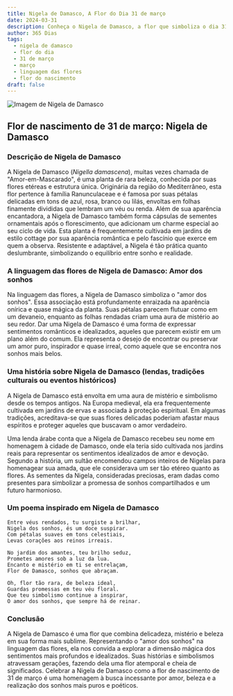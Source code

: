 ```yaml
---
title: Nigela de Damasco, A Flor do Dia 31 de março
date: 2024-03-31
description: Conheça o Nigela de Damasco, a flor que simboliza o dia 31 de março e seu significado 'Amor dos sonhos'. Explore a beleza e o simbolismo desta flor encantadora.
author: 365 Dias
tags:
  - nigela de damasco
  - flor do dia
  - 31 de março
  - março
  - linguagem das flores
  - flor do nascimento
draft: false
---
```


![Imagem de Nigela de Damasco](https://cdn.pixabay.com/photo/2017/02/04/20/59/nigella-damascena-miss-jekyll-2038376_1280.jpg#center)


## Flor de nascimento de 31 de março: Nigela de Damasco

### Descrição de Nigela de Damasco

A Nigela de Damasco (_Nigella damascena_), muitas vezes chamada de "Amor-em-Mascarado", é uma planta de rara beleza, conhecida por suas flores etéreas e estrutura única. Originária da região do Mediterrâneo, esta flor pertence à família Ranunculaceae e é famosa por suas pétalas delicadas em tons de azul, rosa, branco ou lilás, envoltas em folhas finamente divididas que lembram um véu ou renda. Além de sua aparência encantadora, a Nigela de Damasco também forma cápsulas de sementes ornamentais após o florescimento, que adicionam um charme especial ao seu ciclo de vida. Esta planta é frequentemente cultivada em jardins de estilo cottage por sua aparência romântica e pelo fascínio que exerce em quem a observa. Resistente e adaptável, a Nigela é tão prática quanto deslumbrante, simbolizando o equilíbrio entre sonho e realidade.

### A linguagem das flores de Nigela de Damasco: Amor dos sonhos

Na linguagem das flores, a Nigela de Damasco simboliza o "amor dos sonhos". Essa associação está profundamente enraizada na aparência onírica e quase mágica da planta. Suas pétalas parecem flutuar como em um devaneio, enquanto as folhas rendadas criam uma aura de mistério ao seu redor. Dar uma Nigela de Damasco é uma forma de expressar sentimentos românticos e idealizados, aqueles que parecem existir em um plano além do comum. Ela representa o desejo de encontrar ou preservar um amor puro, inspirador e quase irreal, como aquele que se encontra nos sonhos mais belos.

### Uma história sobre Nigela de Damasco (lendas, tradições culturais ou eventos históricos)

A Nigela de Damasco está envolta em uma aura de mistério e simbolismo desde os tempos antigos. Na Europa medieval, ela era frequentemente cultivada em jardins de ervas e associada à proteção espiritual. Em algumas tradições, acreditava-se que suas flores delicadas poderiam afastar maus espíritos e proteger aqueles que buscavam o amor verdadeiro.

Uma lenda árabe conta que a Nigela de Damasco recebeu seu nome em homenagem à cidade de Damasco, onde ela teria sido cultivada nos jardins reais para representar os sentimentos idealizados de amor e devoção. Segundo a história, um sultão encomendou campos inteiros de Nigelas para homenagear sua amada, que ele considerava um ser tão etéreo quanto as flores. As sementes da Nigela, consideradas preciosas, eram dadas como presentes para simbolizar a promessa de sonhos compartilhados e um futuro harmonioso.

### Um poema inspirado em Nigela de Damasco

```
Entre véus rendados, tu surgiste a brilhar,  
Nigela dos sonhos, és um doce suspirar.  
Com pétalas suaves em tons celestiais,  
Levas corações aos reinos irreais.  

No jardim dos amantes, teu brilho seduz,  
Prometes amores sob a luz da lua.  
Encanto e mistério em ti se entrelaçam,  
Flor de Damasco, sonhos que abraçam.  

Oh, flor tão rara, de beleza ideal,  
Guardas promessas em teu véu floral.  
Que teu simbolismo continue a inspirar,  
O amor dos sonhos, que sempre há de reinar.
```

### Conclusão

A Nigela de Damasco é uma flor que combina delicadeza, mistério e beleza em sua forma mais sublime. Representando o "amor dos sonhos" na linguagem das flores, ela nos convida a explorar a dimensão mágica dos sentimentos mais profundos e idealizados. Suas histórias e simbolismos atravessam gerações, fazendo dela uma flor atemporal e cheia de significados. Celebrar a Nigela de Damasco como a flor de nascimento de 31 de março é uma homenagem à busca incessante por amor, beleza e a realização dos sonhos mais puros e poéticos.